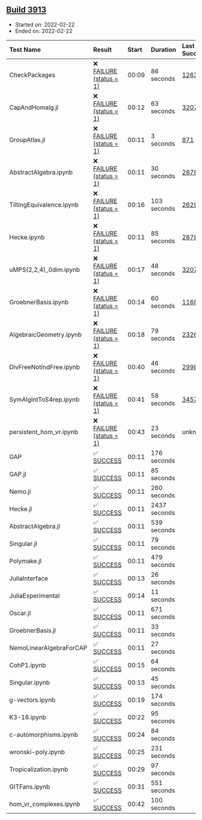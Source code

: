 ## [Build 3913](https://oscarci.mathematik.uni-kl.de/job/oscar-stable/3913/)

* Started on: 2022-02-22
* Ended on: 2022-02-22

| Test Name    | Result | Start | Duration | Last Success | First Failure |
|:-------------|:-------|:------|:---------|:-------------|:--------------|
| CheckPackages | ❌ [FAILURE (status = 1)](https://oscarci.mathematik.uni-kl.de/job/oscar-stable/3913/artifact/logs/build-3913/CheckPackages.log) | 00:09 | 86 seconds | [1263](https://oscarci.mathematik.uni-kl.de/job/oscar-stable/1263/) | [1264](https://oscarci.mathematik.uni-kl.de/job/oscar-stable/1264/) |
| CapAndHomalg.jl | ❌ [FAILURE (status = 1)](https://oscarci.mathematik.uni-kl.de/job/oscar-stable/3913/artifact/logs/build-3913/CapAndHomalg.jl.log) | 00:12 | 63 seconds | [3207](https://oscarci.mathematik.uni-kl.de/job/oscar-stable/3207/) | [3208](https://oscarci.mathematik.uni-kl.de/job/oscar-stable/3208/) |
| GroupAtlas.jl | ❌ [FAILURE (status = 1)](https://oscarci.mathematik.uni-kl.de/job/oscar-stable/3913/artifact/logs/build-3913/GroupAtlas.jl.log) | 00:11 | 3 seconds | [871](https://oscarci.mathematik.uni-kl.de/job/oscar-stable/871/) | [872](https://oscarci.mathematik.uni-kl.de/job/oscar-stable/872/) |
| AbstractAlgebra.ipynb | ❌ [FAILURE (status = 1)](https://oscarci.mathematik.uni-kl.de/job/oscar-stable/3913/artifact/logs/build-3913/AbstractAlgebra.ipynb.log) | 00:11 | 30 seconds | [2878](https://oscarci.mathematik.uni-kl.de/job/oscar-stable/2878/) | [2879](https://oscarci.mathematik.uni-kl.de/job/oscar-stable/2879/) |
| TiltingEquivalence.ipynb | ❌ [FAILURE (status = 1)](https://oscarci.mathematik.uni-kl.de/job/oscar-stable/3913/artifact/logs/build-3913/TiltingEquivalence.ipynb.log) | 00:16 | 103 seconds | [2629](https://oscarci.mathematik.uni-kl.de/job/oscar-stable/2629/) | [2630](https://oscarci.mathematik.uni-kl.de/job/oscar-stable/2630/) |
| Hecke.ipynb | ❌ [FAILURE (status = 1)](https://oscarci.mathematik.uni-kl.de/job/oscar-stable/3913/artifact/logs/build-3913/Hecke.ipynb.log) | 00:11 | 85 seconds | [2878](https://oscarci.mathematik.uni-kl.de/job/oscar-stable/2878/) | [2879](https://oscarci.mathematik.uni-kl.de/job/oscar-stable/2879/) |
| uMPS(2,2,4)_0dim.ipynb | ❌ [FAILURE (status = 1)](https://oscarci.mathematik.uni-kl.de/job/oscar-stable/3913/artifact/logs/build-3913/uMPS-2-2-4-_0dim.ipynb.log) | 00:17 | 48 seconds | [3207](https://oscarci.mathematik.uni-kl.de/job/oscar-stable/3207/) | [3208](https://oscarci.mathematik.uni-kl.de/job/oscar-stable/3208/) |
| GroebnerBasis.ipynb | ❌ [FAILURE (status = 1)](https://oscarci.mathematik.uni-kl.de/job/oscar-stable/3913/artifact/logs/build-3913/GroebnerBasis.ipynb.log) | 00:14 | 60 seconds | [1168](https://oscarci.mathematik.uni-kl.de/job/oscar-stable/1168/) | [1169](https://oscarci.mathematik.uni-kl.de/job/oscar-stable/1169/) |
| AlgebraicGeometry.ipynb | ❌ [FAILURE (status = 1)](https://oscarci.mathematik.uni-kl.de/job/oscar-stable/3913/artifact/logs/build-3913/AlgebraicGeometry.ipynb.log) | 00:18 | 79 seconds | [2326](https://oscarci.mathematik.uni-kl.de/job/oscar-stable/2326/) | [2327](https://oscarci.mathematik.uni-kl.de/job/oscar-stable/2327/) |
| DivFreeNotIndFree.ipynb | ❌ [FAILURE (status = 1)](https://oscarci.mathematik.uni-kl.de/job/oscar-stable/3913/artifact/logs/build-3913/DivFreeNotIndFree.ipynb.log) | 00:40 | 46 seconds | [2998](https://oscarci.mathematik.uni-kl.de/job/oscar-stable/2998/) | [2999](https://oscarci.mathematik.uni-kl.de/job/oscar-stable/2999/) |
| SymAlgIntToS4rep.ipynb | ❌ [FAILURE (status = 1)](https://oscarci.mathematik.uni-kl.de/job/oscar-stable/3913/artifact/logs/build-3913/SymAlgIntToS4rep.ipynb.log) | 00:41 | 58 seconds | [3457](https://oscarci.mathematik.uni-kl.de/job/oscar-stable/3457/) | [3458](https://oscarci.mathematik.uni-kl.de/job/oscar-stable/3458/) |
| persistent_hom_vr.ipynb | ❌ [FAILURE (status = 1)](https://oscarci.mathematik.uni-kl.de/job/oscar-stable/3913/artifact/logs/build-3913/persistent_hom_vr.ipynb.log) | 00:43 | 23 seconds | unknown | unknown |
| GAP | ✅ [SUCCESS](https://oscarci.mathematik.uni-kl.de/job/oscar-stable/3913/artifact/logs/build-3913/GAP.log) | 00:11 | 176 seconds |  |  |
| GAP.jl | ✅ [SUCCESS](https://oscarci.mathematik.uni-kl.de/job/oscar-stable/3913/artifact/logs/build-3913/GAP.jl.log) | 00:11 | 85 seconds |  |  |
| Nemo.jl | ✅ [SUCCESS](https://oscarci.mathematik.uni-kl.de/job/oscar-stable/3913/artifact/logs/build-3913/Nemo.jl.log) | 00:11 | 260 seconds |  |  |
| Hecke.jl | ✅ [SUCCESS](https://oscarci.mathematik.uni-kl.de/job/oscar-stable/3913/artifact/logs/build-3913/Hecke.jl.log) | 00:11 | 2437 seconds |  |  |
| AbstractAlgebra.jl | ✅ [SUCCESS](https://oscarci.mathematik.uni-kl.de/job/oscar-stable/3913/artifact/logs/build-3913/AbstractAlgebra.jl.log) | 00:11 | 539 seconds |  |  |
| Singular.jl | ✅ [SUCCESS](https://oscarci.mathematik.uni-kl.de/job/oscar-stable/3913/artifact/logs/build-3913/Singular.jl.log) | 00:11 | 79 seconds |  |  |
| Polymake.jl | ✅ [SUCCESS](https://oscarci.mathematik.uni-kl.de/job/oscar-stable/3913/artifact/logs/build-3913/Polymake.jl.log) | 00:11 | 479 seconds |  |  |
| JuliaInterface | ✅ [SUCCESS](https://oscarci.mathematik.uni-kl.de/job/oscar-stable/3913/artifact/logs/build-3913/JuliaInterface.log) | 00:13 | 26 seconds |  |  |
| JuliaExperimental | ✅ [SUCCESS](https://oscarci.mathematik.uni-kl.de/job/oscar-stable/3913/artifact/logs/build-3913/JuliaExperimental.log) | 00:14 | 11 seconds |  |  |
| Oscar.jl | ✅ [SUCCESS](https://oscarci.mathematik.uni-kl.de/job/oscar-stable/3913/artifact/logs/build-3913/Oscar.jl.log) | 00:11 | 671 seconds |  |  |
| GroebnerBasis.jl | ✅ [SUCCESS](https://oscarci.mathematik.uni-kl.de/job/oscar-stable/3913/artifact/logs/build-3913/GroebnerBasis.jl.log) | 00:11 | 33 seconds |  |  |
| NemoLinearAlgebraForCAP | ✅ [SUCCESS](https://oscarci.mathematik.uni-kl.de/job/oscar-stable/3913/artifact/logs/build-3913/NemoLinearAlgebraForCAP.log) | 00:11 | 27 seconds |  |  |
| CohP1.ipynb | ✅ [SUCCESS](https://oscarci.mathematik.uni-kl.de/job/oscar-stable/3913/artifact/logs/build-3913/CohP1.ipynb.log) | 00:15 | 64 seconds |  |  |
| Singular.ipynb | ✅ [SUCCESS](https://oscarci.mathematik.uni-kl.de/job/oscar-stable/3913/artifact/logs/build-3913/Singular.ipynb.log) | 00:13 | 45 seconds |  |  |
| g-vectors.ipynb | ✅ [SUCCESS](https://oscarci.mathematik.uni-kl.de/job/oscar-stable/3913/artifact/logs/build-3913/g-vectors.ipynb.log) | 00:19 | 174 seconds |  |  |
| K3-16.ipynb | ✅ [SUCCESS](https://oscarci.mathematik.uni-kl.de/job/oscar-stable/3913/artifact/logs/build-3913/K3-16.ipynb.log) | 00:22 | 95 seconds |  |  |
| c-automorphisms.ipynb | ✅ [SUCCESS](https://oscarci.mathematik.uni-kl.de/job/oscar-stable/3913/artifact/logs/build-3913/c-automorphisms.ipynb.log) | 00:24 | 84 seconds |  |  |
| wronski-poly.ipynb | ✅ [SUCCESS](https://oscarci.mathematik.uni-kl.de/job/oscar-stable/3913/artifact/logs/build-3913/wronski-poly.ipynb.log) | 00:25 | 231 seconds |  |  |
| Tropicalization.ipynb | ✅ [SUCCESS](https://oscarci.mathematik.uni-kl.de/job/oscar-stable/3913/artifact/logs/build-3913/Tropicalization.ipynb.log) | 00:29 | 97 seconds |  |  |
| GITFans.ipynb | ✅ [SUCCESS](https://oscarci.mathematik.uni-kl.de/job/oscar-stable/3913/artifact/logs/build-3913/GITFans.ipynb.log) | 00:31 | 551 seconds |  |  |
| hom_vr_complexes.ipynb | ✅ [SUCCESS](https://oscarci.mathematik.uni-kl.de/job/oscar-stable/3913/artifact/logs/build-3913/hom_vr_complexes.ipynb.log) | 00:42 | 100 seconds |  |  |
